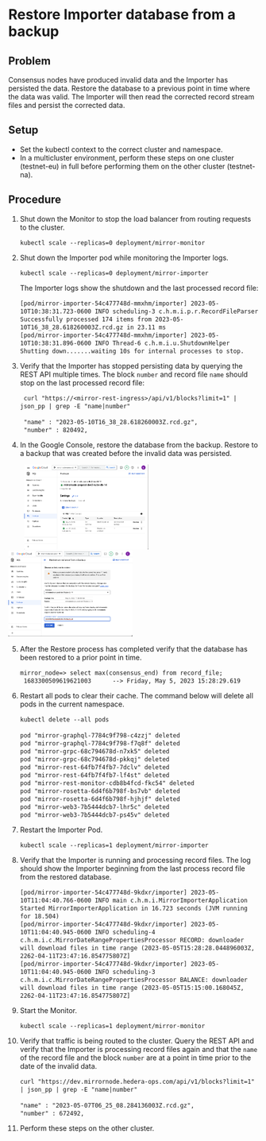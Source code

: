 # Restore Importer database from a backup

## Problem

Consensus nodes have produced invalid data and the Importer has persisted the data. Restore the database to a previous point in time where the data was valid. The Importer will then read the corrected record stream files and persist the corrected data. 

## Setup
* Set the kubectl context to the correct cluster and namespace. 
* In a multicluster environment, perform these steps on one cluster (testnet-eu) in full before performing them on the other cluster (testnet-na).


## Procedure

1. Shut down the Monitor to stop the load balancer from routing requests to the cluster.
    
    ```shell
    kubectl scale --replicas=0 deployment/mirror-monitor
    ```  

2. Shut down the Importer pod while monitoring the Importer logs.

   ```shell
   kubectl scale --replicas=0 deployment/mirror-importer
   ```

   The Importer logs show the shutdown and the last processed record file: 
   ```shell
   [pod/mirror-importer-54c477748d-mmxhm/importer] 2023-05-10T10:38:31.723-0600 INFO scheduling-3 c.h.m.i.p.r.RecordFileParser Successfully processed 174 items from 2023-05-10T16_38_28.618260003Z.rcd.gz in 23.11 ms
   [pod/mirror-importer-54c477748d-mmxhm/importer] 2023-05-10T10:38:31.896-0600 INFO Thread-6 c.h.m.i.u.ShutdownHelper Shutting down.......waiting 10s for internal processes to stop.
   ```

3. Verify that the Importer has stopped persisting data by querying the REST API multiple times. The block `number` and record file `name` should stop on the last processed record file:

   ```shell
    curl "https://<mirror-rest-ingress>/api/v1/blocks?limit=1" | json_pp | grep -E "name|number"
   
    "name" : "2023-05-10T16_38_28.618260003Z.rcd.gz",
    "number" : 820492,
   ``` 

4. In the Google Console, restore the database from the backup. Restore to a backup that was created before the invalid data was persisted. 

&nbsp;&nbsp;&nbsp;&nbsp;&nbsp;&nbsp;&nbsp;&nbsp;[<img src="backup1.png" width="250"/>](backup1.png "Google Cloud Backups")
[<img src="backup2.png" width="250"/>](backup2.png "Restore from Backup")

5. After the Restore process has completed verify that the database has been restored to a prior point in time.

   ```shell
   mirror_node=> select max(consensus_end) from record_file;
    1683300509619621003      --> Friday, May 5, 2023 15:28:29.619
   ```

6. Restart all pods to clear their cache. The command below will delete all pods in the current namespace.
 
   ```shell
   kubectl delete --all pods
   
   pod "mirror-graphql-7784c9f798-c4zzj" deleted
   pod "mirror-graphql-7784c9f798-f7q8f" deleted
   pod "mirror-grpc-68c794678d-n7xk5" deleted
   pod "mirror-grpc-68c794678d-pkkqj" deleted
   pod "mirror-rest-64fb7f4fb7-7dclv" deleted
   pod "mirror-rest-64fb7f4fb7-lf4st" deleted
   pod "mirror-rest-monitor-cdb8b4fcd-fkc54" deleted
   pod "mirror-rosetta-6d4f6b798f-bs7vb" deleted
   pod "mirror-rosetta-6d4f6b798f-hjhjf" deleted
   pod "mirror-web3-7b5444dcb7-lhr5c" deleted
   pod "mirror-web3-7b5444dcb7-ps45v" deleted
    ```

7. Restart the Importer Pod.

   ```shell
   kubectl scale --replicas=1 deployment/mirror-importer
   ```

8. Verify that the Importer is running and processing record files. The log should show the Importer beginning from the last process record file from the restored database.

   ```shell
   [pod/mirror-importer-54c477748d-9kdxr/importer] 2023-05-10T11:04:40.766-0600 INFO main c.h.m.i.MirrorImporterApplication Started MirrorImporterApplication in 16.723 seconds (JVM running for 18.504)
   [pod/mirror-importer-54c477748d-9kdxr/importer] 2023-05-10T11:04:40.945-0600 INFO scheduling-4 c.h.m.i.c.MirrorDateRangePropertiesProcessor RECORD: downloader will download files in time range (2023-05-05T15:28:28.044896003Z, 2262-04-11T23:47:16.854775807Z]
   [pod/mirror-importer-54c477748d-9kdxr/importer] 2023-05-10T11:04:40.945-0600 INFO scheduling-3 c.h.m.i.c.MirrorDateRangePropertiesProcessor BALANCE: downloader will download files in time range (2023-05-05T15:15:00.168045Z, 2262-04-11T23:47:16.854775807Z]
   ```
   
8. Start the Monitor. 

    ```shell
    kubectl scale --replicas=1 deployment/mirror-monitor
    ```
     
9. Verify that traffic is being routed to the cluster. Query the REST API and verify that the Importer is processing record files again and that the `name` of the record file and the block `number` are at a point in time prior to the date of the invalid data.
    
      ```shell
      curl "https://dev.mirrornode.hedera-ops.com/api/v1/blocks?limit=1" | json_pp | grep -E "name|number"
   
      "name" : "2023-05-07T06_25_08.284136003Z.rcd.gz",
      "number" : 672492,
      ```

  10. Perform these steps on the other cluster.